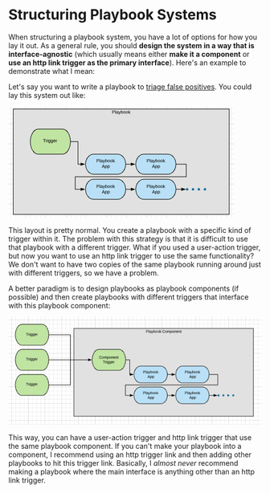 # Structuring Playbook Systems

When structuring a playbook system, you have a lot of options for how you lay it out. As a general rule, you should **design the system in a way that is interface-agnostic** (which usually means either **make it a component** or **use an http link trigger as the primary interface**). Here's an example to demonstrate what I mean:

Let's say you want to write a playbook to [triage false positives](https://tc.hightower.space/post/playbooks/false-positive-triage/). You could lay this system out like:

![It is normal to create a playbook with a trigger inside of it](_images/option1.png)

This layout is pretty normal. You create a playbook with a specific kind of trigger within it. The problem with this strategy is that it is difficult to use that playbook with a different trigger. What if you used a user-action trigger, but now you want to use an http link trigger to use the same functionality? We don't want to have two copies of the same playbook running around just with different triggers, so we have a problem.

A better paradigm is to design playbooks as playbook components (if possible) and then create playbooks with different triggers that interface with this playbook component:

![It is better to create a playbook as a component with which multiple playbooks can interface](_images/option2.png)

This way, you can have a user-action trigger and http link trigger that use the same playbook component. If you can't make your playbook into a component, I recommend using an http trigger link and then adding other playbooks to hit this trigger link. Basically, I *almost never* recommend making a playbook where the main interface is anything other than an http link trigger.
